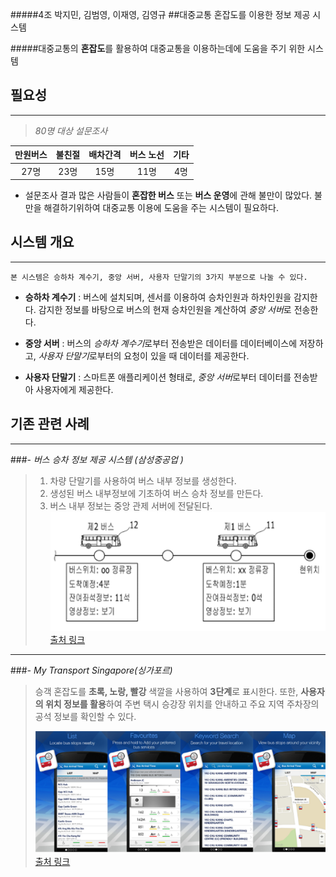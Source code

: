 ﻿#####4조 박지민, 김범영, 이재영, 김영규
##대중교통 혼잡도를 이용한 정보 제공 시스템


#####대중교통의 **혼잡도**를 활용하여 대중교통을 이용하는데에 도움을 주기 위한 시스템


## 필요성
---------

>*80명 대상 설문조사*

만원버스 | 불친절 | 배차간격 | 버스 노선 | 기타
:---: | :---: | :---: | :---: | :---:
27명 |  23명 | 15명 | 11명 | 4명



 - 설문조사 결과 많은 사람들이 **혼잡한 버스** 또는 **버스 운영**에 관해 불만이 많았다.
불만을 해결하기위하여 대중교통 이용에 도움을 주는 시스템이 필요하다.

## 시스템 개요
---------

```
본 시스템은 승하차 계수기, 중앙 서버, 사용자 단말기의 3가지 부분으로 나눌 수 있다.
```

- **승하차 계수기** : 버스에 설치되며, 센서를 이용하여 승차인원과 하차인원을 감지한다. 감지한 정보를 바탕으로 버스의 현재 승차인원을 계산하여 *중앙 서버*로 전송한다.

- **중앙 서버** : 버스의 *승하차 계수기*로부터 전송받은 데이터를 데이터베이스에 저장하고, *사용자 단말기*로부터의 요청이 있을 때 데이터를 제공한다.

- **사용자 단말기** : 스마트폰 애플리케이션 형태로, *중앙 서버*로부터 데이터를 전송받아 사용자에게 제공한다.


## 기존 관련 사례
-------------

###- *버스 승차 정보 제공 시스템 (삼성중공업 )*

> 1) 차량 단말기를 사용하여 버스 내부 정보를 생성한다.
> 2)  생성된 버스 내부정보에 기초하여 버스 승차 정보를 만든다.
> 3) 버스 내부 정보는 중앙 관제 서버에 전달된다.
> ![버스 정보](https://raw.githubusercontent.com/jmpark0819/Design/master/image/bus_info.png "bus_info")
> [출처 링크](https://patents.google.com/patent/KR20120057195A/ko)

-------------

###*- My Transport Singapore(싱가포르)*

>승객 혼잡도를 **초록, 노랑, 빨강** 색깔을 사용하여 **3단계**로 표시한다. 또한, **사용자의 위치 정보를 활용**하여 주변 택시 승강장 위치를 안내하고 주요 지역 주차장의 공석 정보를 확인할 수 있다.
>
>![싱가포르](https://github.com/jmpark0819/Design/blob/master/image/My_Transport_Singapore.png?raw=true)
> [출처 링크](http://www.hankookchon.com/bbs/app/103723)